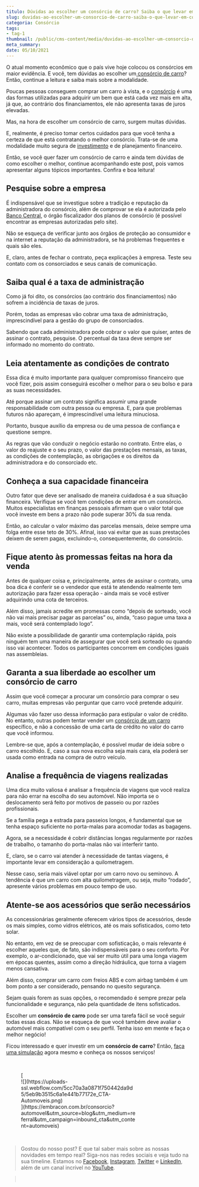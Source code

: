 ```yaml
---
titulo: Dúvidas ao escolher um consórcio de carro? Saiba o que levar em consideração!
slug: duvidas-ao-escolher-um-consorcio-de-carro-saiba-o-que-levar-em-consideracao
categoria: Consórcio
tags:
- tag-1
thumbnail: /public/cms-content/media/duvidas-ao-escolher-um-consorcio-de-carro-saiba-o-que-levar-em-consideracao.jpg
meta_summary: 
date: 05/10/2021
---
```

O atual momento econômico que o país vive hoje colocou os consórcios em maior evidência. E você, tem dúvidas ao escolher um[ consórcio de carro](https://www.embracon.com.br/consorcio-de-carros)? Então, continue a leitura e saiba mais sobre a modalidade.

Poucas pessoas conseguem comprar um carro à vista, e o [consórcio](https://www.embracon.com.br/conhecaoconsorcio/entenda-o-consorcio) é uma das formas utilizadas para adquirir um bem que está cada vez mais em alta, já que, ao contrário dos financiamentos, ele não apresenta taxas de juros elevadas.

Mas, na hora de escolher um consórcio de carro, surgem muitas dúvidas.

E, realmente, é preciso tomar certos cuidados para que você tenha a certeza de que está contratando o melhor consórcio. Trata-se de uma modalidade muito segura de [investimento](https://www.embracon.com.br/blog/8-motivos-que-comprovam-que-consorcio-e-investimento) e de planejamento financeiro.

Então, se você quer fazer um consórcio de carro e ainda tem dúvidas de como escolher o melhor, continue acompanhando este post, pois vamos apresentar alguns tópicos importantes. Confira e boa leitura!

Pesquise sobre a empresa
------------------------

É indispensável que se investigue sobre a tradição e reputação da administradora do consórcio, além de comprovar se ela é autorizada pelo [Banco Central](https://www.bcb.gov.br/), o órgão fiscalizador dos planos de consórcio (é possível encontrar as empresas autorizadas pelo site).

Não se esqueça de verificar junto aos órgãos de proteção ao consumidor e na internet a reputação da administradora, se há problemas frequentes e quais são eles.

E, claro, antes de fechar o contrato, peça explicações à empresa. Teste seu contato com os consorciados e seus canais de comunicação.

Saiba qual é a taxa de administração
------------------------------------

Como já foi dito, os consórcios (ao contrário dos financiamentos) não sofrem a incidência de taxas de juros.

Porém, todas as empresas vão cobrar uma taxa de administração, imprescindível para a gestão do grupo de consorciados.

Sabendo que cada administradora pode cobrar o valor que quiser, antes de assinar o contrato, pesquise. O percentual da taxa deve sempre ser informado no momento do contrato.

Leia atentamente as condições de contrato
-----------------------------------------

Essa dica é muito importante para qualquer compromisso financeiro que você fizer, pois assim conseguirá escolher o melhor para o seu bolso e para as suas necessidades.

Até porque assinar um contrato significa assumir uma grande responsabilidade com outra pessoa ou empresa. E, para que problemas futuros não apareçam, é imprescindível uma leitura minuciosa.

Portanto, busque auxílio da empresa ou de uma pessoa de confiança e questione sempre.

As regras que vão conduzir o negócio estarão no contrato. Entre elas, o valor do reajuste e o seu prazo, o valor das prestações mensais, as taxas, as condições de contemplação, as obrigações e os direitos da administradora e do consorciado etc.

Conheça a sua capacidade financeira
-----------------------------------

Outro fator que deve ser analisado de maneira cuidadosa é a sua situação financeira. Verifique se você tem condições de entrar em um consórcio. Muitos especialistas em finanças pessoais afirmam que o valor total que você investe em bens a prazo não pode superar 30% da sua renda.

Então, ao calcular o valor máximo das parcelas mensais, deixe sempre uma folga entre esse teto de 30%. Afinal, isso vai evitar que as suas prestações deixem de serem pagas, excluindo-o, consequentemente, do consórcio.

Fique atento às promessas feitas na hora da venda
-------------------------------------------------

Antes de qualquer coisa e, principalmente, antes de assinar o contrato, uma boa dica é conferir se o vendedor que está te atendendo realmente tem autorização para fazer essa operação - ainda mais se você estiver adquirindo uma cota de terceiros.

Além disso, jamais acredite em promessas como “depois de sorteado, você não vai mais precisar pagar as parcelas” ou, ainda, “caso pague uma taxa a mais, você será contemplado logo”.

Não existe a possibilidade de garantir uma contemplação rápida, pois ninguém tem uma maneira de assegurar que você será sorteado ou quando isso vai acontecer. Todos os participantes concorrem em condições iguais nas assembleias.

Garanta a sua liberdade ao escolher um consórcio de carro
---------------------------------------------------------

Assim que você começar a procurar um consórcio para comprar o seu carro, muitas empresas vão perguntar que carro você pretende adquirir.

Algumas vão fazer uso dessa informação para estipular o valor de crédito. No entanto, outras podem tentar vender um [consórcio de um carro](https://www.embracon.com.br/consorcio-de-carros) específico, e não a concessão de uma carta de crédito no valor do carro que você informou.

Lembre-se que, após a contemplação, é possível mudar de ideia sobre o carro escolhido. E, caso a sua nova escolha seja mais cara, ela poderá ser usada como entrada na compra de outro veículo.

Analise a frequência de viagens realizadas
------------------------------------------

Uma dica muito valiosa é analisar a frequência de viagens que você realiza para não errar na escolha do seu automóvel. Não importa se o deslocamento será feito por motivos de passeio ou por razões profissionais.

Se a família pega a estrada para passeios longos, é fundamental que se tenha espaço suficiente no porta-malas para acomodar todas as bagagens.

Agora, se a necessidade é cobrir distâncias longas regularmente por razões de trabalho, o tamanho do porta-malas não vai interferir tanto.

E, claro, se o carro vai atender à necessidade de tantas viagens, é importante levar em consideração a quilometragem.

Nesse caso, seria mais viável optar por um carro novo ou seminovo. A tendência é que um carro com alta quilometragem, ou seja, muito “rodado”, apresente vários problemas em pouco tempo de uso.

Atente-se aos acessórios que serão necessários
----------------------------------------------

As concessionárias geralmente oferecem vários tipos de acessórios, desde os mais simples, como vidros elétricos, até os mais sofisticados, como teto solar.

No entanto, em vez de se preocupar com sofisticação, o mais relevante é escolher aqueles que, de fato, são indispensáveis para o seu conforto. Por exemplo, o ar-condicionado, que vai ser muito útil para uma longa viagem em épocas quentes, assim como a direção hidráulica, que torna a viagem menos cansativa.

Além disso, comprar um carro com freios ABS e com airbag também é um bom ponto a ser considerado, pensando no quesito segurança.

Sejam quais forem as suas opções, o recomendado é sempre prezar pela funcionalidade e segurança, não pela quantidade de itens sofisticados.

Escolher um **consórcio de carro** pode ser uma tarefa fácil se você seguir todas essas dicas. Não se esqueça de que você também deve avaliar o automóvel mais compatível com o seu perfil. Tenha isso em mente e faça o melhor negócio!

Ficou interessado e quer investir em um **consórcio de carro**? Então, [f](https://www.embracon.com.br/fale-com-consultor)[aça uma simulação](http://www.embracon.com.br/) agora mesmo e conheça os nossos serviços!

‍

<figure class="w-richtext-figure-type-image w-richtext-align-center" style="max-width:310px">[<div>![](https://uploads-ssl.webflow.com/5cc70a3a0871f750442da9d5/5eb9b3515c6a1e441b77172e_CTA-Automoveis.png)</div>](https://embracon.com.br/consorcio?automovel&utm_source=blog&utm_medium=referral&utm_campaign=inbound_cta&utm_content=automoveis)</figure>‍

> Gostou do nosso post? E que tal saber mais sobre as nossas novidades em tempo real? Siga-nos nas redes sociais e veja tudo na sua timeline. Estamos no [Facebook](https://www.facebook.com/embracon/), [Instagram](https://www.instagram.com/embraconoficial/), [Twitter](https://twitter.com/embracon) e [LinkedIn](https://www.linkedin.com/company/1018875/), além de um canal incrível no [YouTube](https://www.youtube.com/channel/UCL-Y0mv9zc73Iek48NLUBzQ).

> ‍
